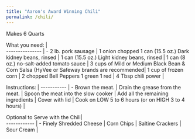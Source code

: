 ```yaml
---
title: "Aaron's Award Winning Chili"
permalink: /chili/
---
```


Makes 6 Quarts

What you need: |         
--------------- | -
2 lb. pork sausage | 1 onion chopped
1 can (15.5 oz.) Dark kidney beans, rinsed |
1 can (15.5 oz.) Light kidney beans, rinsed |
1 can (8 oz.) no-salt-added tomato sauce |
3 cups of Mild or Medium Black Bean & Corn Salsa (HyVee or Safeway brands are recommended|
1 cup of frozen corn |
2 chopped Bell Peppers 1 green 1 red |
4 Tbsp chili power |

Instructions: |
----------- | -
Brown the meat. |
Drain the grease from the meat. |
Spoon the meat into the slow cooker |
Add all the remaining ingredients |
Cover with lid |
Cook on LOW 5 to 6 hours (or on HIGH 3 to 4 hours) |

Optional to Serve with the Chili|  
------------ | -
Finely Shredded Cheese |
Corn Chips  |
Saltine Crackers |
Sour Cream |
